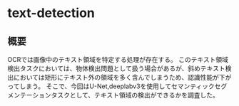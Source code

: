 # text-detection

## 概要
OCRでは画像中のテキスト領域を特定する処理が存在する。
このテキスト領域検出タスクにおいては、物体検出問題として扱う場合があるが、斜めテキスト検出においては矩形にテキスト外の領域を多く含んでしまうため、認識性能が下がってしまう。
そこで、今回はU-Net,deeplabv3を使用してセマンティックセグメンテーションタスクとして、テキスト領域の検出ができるかを調査した。

## 
